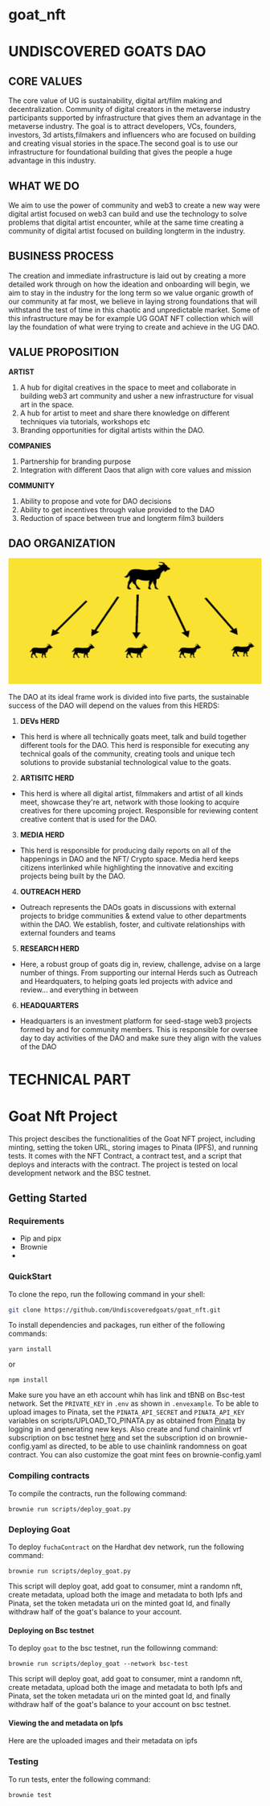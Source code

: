 # goat_nft

# UNDISCOVERED GOATS DAO
## CORE VALUES
The core value of UG is sustainability, digital art/film making and decentralization. Community of digital creators in the metaverse industry participants supported by infrastructure that gives them an advantage in the metaverse industry. The goal is to attract developers, VCs, founders, investors, 3d artists,filmakers and influencers who are focused on building and creating visual stories in the space.The second goal is to use our infrastructure for foundational building that gives the people a huge advantage in this industry.

## WHAT WE DO
We aim to use the power of community and web3 to create a new way were digital artist focused on web3 can build and use the technology to solve problems that digital artist encounter, while at the same time creating a community of digital artist focused on building longterm in the industry.

## BUSINESS PROCESS
The creation and immediate infrastructure is laid out by creating a more detailed work through on how the ideation and onboarding will begin, we aim to stay in the industry for the long term so we value organic growth of our community at far most, we believe in laying strong foundations that will withstand the test of time in this chaotic and unpredictable market. Some of this infrastructure may be for example UG GOAT NFT collection which will lay the foundation of what were trying to create and achieve in the UG DAO.

## VALUE PROPOSITION
**ARTIST**
<!-- ![UG dao Organization](https://github.com/Undiscoveredgoats/goats_nft/blob/main/img/artist.png). -->
<!-- https://github.com/Undiscoveredgoats/goats_nft/blob/main/img/companies.png -->
1. A hub for digital creatives in the space to meet and collaborate in building web3 art community and usher a new infrastructure for visual art in the
space.
2. A hub for artist to meet and share there knowledge on different techniques via tutorials, workshops etc
3. Branding opportunities for digital artists within the DAO.


**COMPANIES**
<!-- <p align = "left"> <img src = "https://github.com/Undiscoveredgoats/goats_nft/blob/main/img/companies.png" width = "100" height = "50"/> </p> -->

1. Partnership for branding purpose
2. Integration with different Daos that align with core values and mission


**COMMUNITY**

<!-- ![UG dao Organization](https://github.com/Undiscoveredgoats/goats_nft/blob/main/img/community.png). -->
1. Ability to propose and vote for DAO decisions
2. Ability to get incentives through value provided to the DAO
3. Reduction of space between true and longterm film3 builders

## DAO ORGANIZATION
<!-- ![UG dao Organization](https://github.com/Undiscoveredgoats/goats_nft/blob/main/img/ug%20dao%20organization.png). -->
<p align = "center"> <img src = "https://github.com/Undiscoveredgoats/goats_nft/blob/main/img/ug%20dao%20organization.png" width = "700" height = "250"/> </p>

The DAO at its ideal frame work is divided into five parts, the sustainable success of the DAO will
depend on the values from this HERDS:
1. **DEVs HERD**
* This herd is where all technically goats meet, talk and build together different tools for the DAO. This
herd is responsible for executing any technical goals of the community, creating tools and unique tech
solutions to provide substanial technological value to the goats.

2. **ARTISITC HERD**
* This herd is where all digital artist, filmmakers and artist of all kinds meet, showcase they're art, network
with those looking to acquire creatives for there upcoming project. Responsible for reviewing content
creative content that is used for the DAO.

3. **MEDIA HERD**
* This herd is responsible for producing daily reports on all of the happenings in DAO and the NFT/
Crypto space. Media herd keeps citizens interlinked while highlighting the innovative and exciting
projects being built by the DAO.

4. **OUTREACH HERD**
* Outreach represents the DAOs goats in discussions with external projects to bridge communities &
extend value to other departments within the DAO. We establish, foster, and cultivate relationships with
external founders and teams

5. **RESEARCH HERD**
* Here, a robust group of goats dig in, review, challenge, advise on a large number of things. From
supporting our internal Herds such as Outreach and Heardquaters, to helping goats led projects with
advice and review... and everything in between

6. **HEADQUARTERS**
* Headquarters is an investment platform for seed-stage web3 projects formed by and for community members. This is responsible for oversee day to day activities of the DAO and make sure
they align with the values of the DAO

# TECHNICAL PART
# Goat Nft Project
This project descibes the functionalities of the Goat NFT project, including minting, setting the token URL, storing images to Pinata (IPFS), and running tests. It comes with the NFT Contract, a contract test, and a script that deploys and interacts with the contract. The project is tested on local development network and the BSC testnet.

## Getting Started
### Requirements
* Pip and pipx
* Brownie
* 

### QuickStart
To clone the repo, run the following command in your shell:

```bash
git clone https://github.com/Undiscoveredgoats/goat_nft.git
```

To install dependencies and packages, run either of the following commands:

```
yarn install
```

or

```
npm install
```
Make sure you have an eth account whih has link and tBNB on Bsc-test network. Set the `PRIVATE_KEY` in `.env` as shown in `.envexample`.
To be able to upload images to Pinata, set the `PINATA_API_SECRET` and `PINATA_API_KEY` variables on scripts/UPLOAD_TO_PINATA.py as obtained from [Pinata](https://app.pinata.cloud/pinmanager#) by logging in and generating new keys. Also create and fund chainlink vrf subscription on bsc testnet [here](https://vrf.chain.link/chapel/) and set the subscription id on brownie-config.yaml as directed, to be able to use chainlink randomness on goat contract.
You can also customize the goat mint fees on brownie-config.yaml

### Compiling contracts

To compile the contracts, run the following command:

```
brownie run scripts/deploy_goat.py
```


### Deploying Goat

To deploy `fuchaContract` on the Hardhat dev network, run the following command:

```
brownie run scripts/deploy_goat.py
```
This script will deploy goat, add goat to consumer, mint a randomn nft, create metadata, upload both the image and metadata to both Ipfs and Pinata, set the token metadata uri on the minted goat Id, and finally withdraw half of the goat's balance to your account.

#### Deploying on Bsc testnet
To deploy `goat` to the bsc testnet, run the followinng command:

```
brownie run scripts/deploy_goat --network bsc-test
```
This script will deploy goat, add goat to consumer, mint a randomn nft, create metadata, upload both the image and metadata to both Ipfs and Pinata, set the token metadata uri on the minted goat Id, and finally withdraw half of the goat's balance to your account on bsc testnet.

#### Viewing the and metadata on Ipfs
Here are the uploaded images and their metadata on ipfs

### Testing

To run tests, enter the following command:

```
brownie test
```



